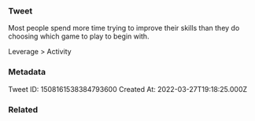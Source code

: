 ### Tweet
Most people spend more time trying to improve their skills than they do choosing which game to play to begin with.

Leverage &gt; Activity

### Metadata
Tweet ID: 1508161538384793600
Created At: 2022-03-27T19:18:25.000Z

### Related

